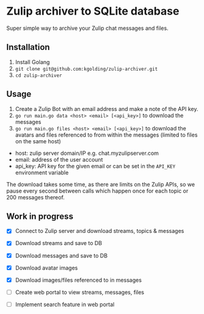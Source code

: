 # Zulip archiver to SQLite database

Super simple way to archive your Zulip chat messages and files.

## Installation

1. Install Golang
2. `git clone git@github.com:kgolding/zulip-archiver.git`
3. `cd zulip-archiver`

## Usage

1. Create a Zulip Bot with an email address and make a note of the API key.
2. `go run main.go data <host> <email> [<api_key>]` to download the messages
2. `go run main.go files <host> <email> [<api_key>]` to download the avatars and files referenced to from within the messages (limited to files on the same host)

* host: zulip server domain/IP e.g. chat.myzulipserver.com
* email: address of the user account
* api_key: API key for the given email or can be set in the `API_KEY` environment variable

The download takes some time, as there are limits on the Zulip APIs, so we pause every second between calls which happen once for each topic or 200 messages thereof.

## Work in progress

* [X] Connect to Zulip server and download streams, topics & messages
* [X] Download streams and save to DB
* [X] Download messages and save to DB
* [X] Download avatar images
* [X] Download images/files referenced to in messages
* [ ] Create web portal to view streams, messages, files
* [ ] Implement search feature in web portal

